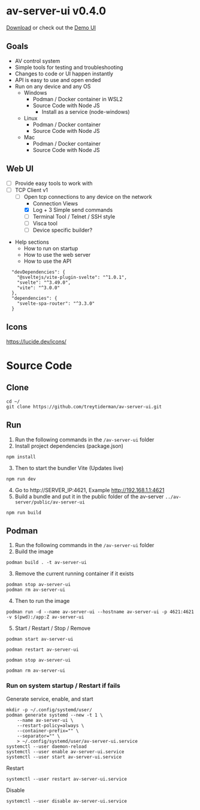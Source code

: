 # av-server-ui v0.4.0

[Download](https://github.com/treytiderman/av-server/releases/tag/v0.4.0) or check out the [Demo UI](https://trey.app/av-tools)

## Goals

- AV control system
- Simple tools for testing and troubleshooting
- Changes to code or UI happen instantly
- API is easy to use and open ended
- Run on any device and any OS
    - Windows
        - Podman / Docker container in WSL2
        - Source Code with Node JS
            - Install as a service (node-windows)
    - Linux
        - Podman / Docker container
        - Source Code with Node JS
    - Mac
        - Podman / Docker container
        - Source Code with Node JS

## Web UI

- [ ] Provide easy tools to work with
- [ ] TCP Client v1
    - [ ] Open tcp connections to any device on the network
        - Connection Views
        - [x] Log + 3 Simple send commands
        - [ ] Terminal Tool / Telnet / SSH style
        - [ ] Visca tool
        - [ ] Device specific builder?
- Help sections
    - How to run on startup
    - How to use the web server
    - How to use the API

```
  "devDependencies": {
    "@sveltejs/vite-plugin-svelte": "^1.0.1",
    "svelte": "^3.49.0",
    "vite": "^3.0.0"
  },
  "dependencies": {
    "svelte-spa-router": "^3.3.0"
  }
```

## Icons

https://lucide.dev/icons/

# Source Code

## Clone

```
cd ~/
git clone https://github.com/treytiderman/av-server-ui.git
```

## Run

1. Run the following commands in the `/av-server-ui` folder
2. Install project dependencies (package.json)

```
npm install
```

3. Then to start the bundler Vite (Updates live)

```
npm run dev
```

4. Go to http://SERVER_IP:4621, Example http://192.168.1.1:4621
5. Build a bundle and put it in the public folder of the av-server `../av-server/public/av-server-ui`

```
npm run build
```

## Podman

1. Run the following commands in the `/av-server-ui` folder
2. Build the image

```
podman build . -t av-server-ui
```

3. Remove the current running container if it exists

```
podman stop av-server-ui
podman rm av-server-ui
```

4. Then to run the image

```
podman run -d --name av-server-ui --hostname av-server-ui -p 4621:4621 -v $(pwd):/app:Z av-server-ui
```

5. Start / Restart / Stop / Remove

```
podman start av-server-ui
```

```
podman restart av-server-ui
```

```
podman stop av-server-ui
```

```
podman rm av-server-ui
```

### Run on system startup / Restart if fails

Generate service, enable, and start

```
mkdir -p ~/.config/systemd/user/
podman generate systemd --new -t 1 \
	--name av-server-ui \
	--restart-policy=always \
	--container-prefix="" \
	--separator="" \
	> ~/.config/systemd/user/av-server-ui.service
systemctl --user daemon-reload
systemctl --user enable av-server-ui.service
systemctl --user start av-server-ui.service
```

Restart

```
systemctl --user restart av-server-ui.service
```

Disable

```
systemctl --user disable av-server-ui.service
```

